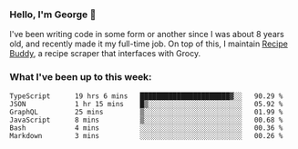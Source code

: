 ### Hello, I'm George 👋

I've been writing code in some form or another since I was about 8 years old, and recently made it my full-time job. On top of this, I maintain [Recipe Buddy](https://github.com/georgegebbett/recipe-buddy), a recipe scraper that interfaces with Grocy.  

<!--
**georgegebbett/georgegebbett** is a ✨ _special_ ✨ repository because its `README.md` (this file) appears on your GitHub profile.

Here are some ideas to get you started:

- 🔭 I’m currently working on ...
- 🌱 I’m currently learning ...
- 👯 I’m looking to collaborate on ...
- 🤔 I’m looking for help with ...
- 💬 Ask me about ...
- 📫 How to reach me: ...
- 😄 Pronouns: ...
- ⚡ Fun fact: ...
-->

### What I've been up to this week:
<!--START_SECTION:waka-->

```text
TypeScript      19 hrs 6 mins   ██████████████████████▓░░   90.29 %
JSON            1 hr 15 mins    █▒░░░░░░░░░░░░░░░░░░░░░░░   05.92 %
GraphQL         25 mins         ▒░░░░░░░░░░░░░░░░░░░░░░░░   01.99 %
JavaScript      8 mins          ▒░░░░░░░░░░░░░░░░░░░░░░░░   00.68 %
Bash            4 mins          ░░░░░░░░░░░░░░░░░░░░░░░░░   00.36 %
Markdown        3 mins          ░░░░░░░░░░░░░░░░░░░░░░░░░   00.26 %
```

<!--END_SECTION:waka-->
